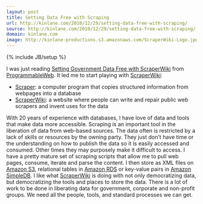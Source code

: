 ```yaml
---
layout: post
title: Setting Data Free with Scraping
url: http://kinlane.com/2010/12/29/setting-data-free-with-scraping/
source: http://kinlane.com/2010/12/29/setting-data-free-with-scraping/
domain: kinlane.com
image: http://kinlane-productions.s3.amazonaws.com/ScraperWiki-Logo.jpg
---
```

{% include JB/setup %}<p><!DOCTYPE html PUBLIC "-//W3C//DTD XHTML 1.0 Transitional//EN"
    "http://www.w3.org/TR/xhtml1/DTD/xhtml1-transitional.dtd">
<html xmlns="http://www.w3.org/1999/xhtml">
  <head>
    <title></title>
  </head>
  <body>
    <img src="http://kinlane-productions.s3.amazonaws.com/ScraperWiki-Logo.jpg" alt="" align="right" />I was just reading <a href=
    "http://blog.programmableweb.com/2010/12/29/setting-government-data-free-with-scraperwiki/">Setting Government Data Free with ScraperWiki</a> from <a href=
    "http://www.programmableweb.com">ProgrammableWeb</a>. It led me to start playing with <a href="http://scraperwiki.com/">ScraperWiki</a>:
    <ul class="mainlist">
      <li>
        <a href="http://en.wikipedia.org/wiki/Web_scraping" target="_blank">Scraper</a>: a computer program that copies structured information from webpages into a database
      </li>
      <li>
        <a href="http://scraperwiki.com/about/" target="_blank">ScraperWiki</a>: a website where people can write and repair public web scrapers and invent uses for the data
      </li>
    </ul>With 20 years of experience with databases, I have love of data and tools that make data more accessible. Scraping is an important tool in the liberation of data from web-based sources. The
    data often is restricted by a lack of skills or resources by the owning party. They just don't have time or the understanding on how to publish the data so it is easily accessed and consumed.
    Other times they may purposely make it difficult to access. I have a pretty mature set of scraping scripts that allow me to pull web pages, consume, iterate and parse the content. I then store as
    XML files on <a href="http://www.kinlane.com/category/amazon/amazon-s3/">Amazon S3</a>, relational tables in <a href="http://www.kinlane.com/category/amazon/amazon-relational-database/">Amazon
    RDS</a> or key-value pairs in <a href="http://www.kinlane.com/category/amazon/amazon-simple-database/">Amazon SimpleDB</a>. I like what <a href="http://scraperwiki.com/">ScraperWiki</a> is doing
    with not only democratizing data, but democratizing the tools and places to store the data. There is a lot of work to be done in liberating data for government, corporate and non-profit groups.
    We need all the people, tools, and standard processes we can get.
  </body>
</html></p>
